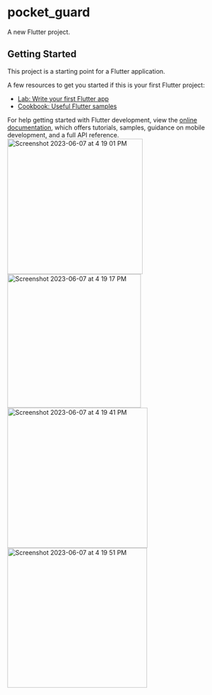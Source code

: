 # pocket_guard

A new Flutter project.

## Getting Started

This project is a starting point for a Flutter application.

A few resources to get you started if this is your first Flutter project:

- [Lab: Write your first Flutter app](https://docs.flutter.dev/get-started/codelab)
- [Cookbook: Useful Flutter samples](https://docs.flutter.dev/cookbook)

For help getting started with Flutter development, view the
[online documentation](https://docs.flutter.dev/), which offers tutorials,
samples, guidance on mobile development, and a full API reference.
<img width="306" alt="Screenshot 2023-06-07 at 4 19 01 PM" src="https://github.com/wiredsandbox/fundli-app/assets/81261912/c18493a8-f423-4064-8973-daf2a3d7656e">
<img width="302" alt="Screenshot 2023-06-07 at 4 19 17 PM" src="https://github.com/wiredsandbox/fundli-app/assets/81261912/10166157-d486-4ccb-b753-8aa9a2a2d6ca">
<img width="317" alt="Screenshot 2023-06-07 at 4 19 41 PM" src="https://github.com/wiredsandbox/fundli-app/assets/81261912/f5d11583-b37d-4d0e-8a1c-b22f1e9bcc5e">
<img width="316" alt="Screenshot 2023-06-07 at 4 19 51 PM" src="https://github.com/wiredsandbox/fundli-app/assets/81261912/2e0379da-3127-4552-8cd6-f075291f6b99">
